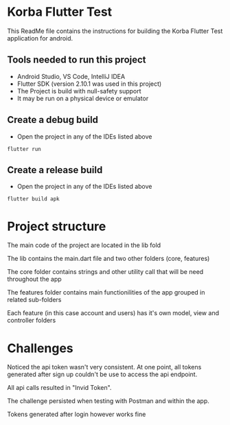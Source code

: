 # Korba Flutter Test

This ReadMe file contains the instructions for building the Korba Flutter Test application for android.

## Tools needed to run this project

* Android Studio, VS Code, IntelliJ IDEA
* Flutter SDK (version 2.10.1 was used in this project)
* The Project is build with null-safety support
* It may be run on a physical device or emulator

## Create a debug build

* Open the project in any of the IDEs listed above

```
flutter run
```

## Create a release build

* Open the project in any of the IDEs listed above

```
flutter build apk
```

# Project structure

The main code of the project are located in the lib fold

The lib contains the main.dart file and two other folders (core, features)

The core folder contains strings and other utility call that will be need throughout the app

The features folder contains main functionilities of the app grouped in related sub-folders 

Each feature (in this case account and users) has it's own model, view and controller folders

# Challenges

Noticed the api token wasn't very consistent. At one point, all tokens generated after sign up couldn't be use to access the api endpoint.

All api calls resulted in "Invid Token".

The challenge persisted when testing with Postman and within the app.

Tokens generated after login however works fine

